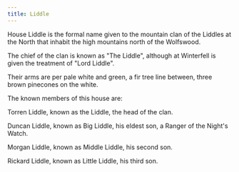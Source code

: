```yaml
---
title: Liddle
---
```


House Liddle is the formal name given to the mountain clan of the Liddles at the North that inhabit the high mountains north of the Wolfswood.

The chief of the clan is known as "The Liddle", although at Winterfell is given the treatment of "Lord Liddle".

Their arms are per pale white and green, a fir tree line between, three brown pinecones on the white.

The known members of this house are:

Torren Liddle, known as the Liddle, the head of the clan.

Duncan Liddle, known as Big Liddle, his eldest son, a Ranger of the Night's Watch.

Morgan Liddle, known as Middle Liddle, his second son.

Rickard Liddle, known as Little Liddle, his third son. 


